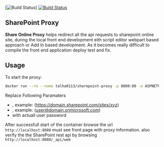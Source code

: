 [![Build Status](https://dev.azure.com/talha0113/Open%20Source/_apis/build/status/SharePoint-Proxy?branchName=master)]
[![Build Status](https://dev.azure.com/talha0113/Open%20Source/_apis/build/status/MicrosoftAccountProfileInformation)](https://dev.azure.com/talha0113/Open%20Source/_build/latest?definitionId=36)


## SharePoint Proxy 

**Share Online Proxy** helps redirect all the api requests to sharepoint online site, during the local front end development eith script editor webpart based approach or Add In based development. As it becomes really difficult to compile the front end application deploy test and fix.

## Usage

To start the proxy:
```sh
docker run --rm --name talha0113/sharepoint-proxy -p 8080:80 -e ASPNETCORE_ENVIRONMENT='Production' -e ProxySetting:BaseUrl='<SharePoint Site Collection Url>' -e ProxySetting:UserName='<User Name>' -e ProxySetting:Password='<Password>' -i sharepoint-proxy
```
Replace Following Paramaters
 - **<SharePoint Site Collection Url>**, example: (https://domain.sharepoint.com/sites/xyz)
 - **<User Name>**, example: (user@domain.onmicrosoft.com)
 - **<Password>** with actuall user password

After successfull start of the container browse the url `http://localhost:8080` must see front page with proxy information. also verify the the SharePoint rest api by browsing `http://localhost:8080/_api/web`
